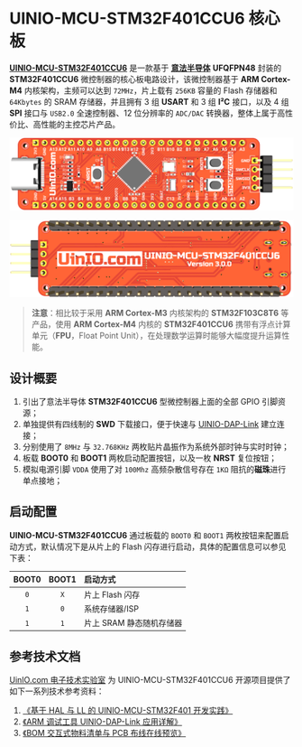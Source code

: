 # UINIO-MCU-STM32F401CCU6 核心板

[**UINIO-MCU-STM32F401CCU6**](https://gitee.com/uinika/UINIO-MCU-STM32F401CCU6) 是一款基于 [**意法半导体**](https://www.st.com/zh/microcontrollers-microprocessors/stm32-32-bit-arm-cortex-mcus.html) **UFQFPN48** 封装的 **STM32F401CCU6** 微控制器的核心板电路设计，该微控制器基于 **ARM Cortex-M4** 内核架构，主频可以达到 `72MHz`，片上载有 `256KB` 容量的 Flash 存储器和 `64Kbytes` 的 SRAM 存储器，并且拥有 3 组 **USART** 和 3 组 **I²C** 接口，以及 4 组 **SPI** 接口与 `USB2.0` 全速控制器、12 位分辨率的 `ADC/DAC` 转换器，整体上属于高性价比、高性能的主控芯片产品。

![](./Images/PCB-3D-1.png)

![](./Images/PCB-3D-2.png)

> **注意**：相比较于采用 **ARM Cortex-M3** 内核架构的 **STM32F103C8T6** 等产品，使用 **ARM Cortex-M4** 内核的 **STM32F401CCU6** 携带有浮点计算单元（**FPU**，Float Point Unit），在处理数学运算时能够大幅度提升运算性能。

## 设计概要

1. 引出了意法半导体 **STM32F401CCU6** 型微控制器上面的全部 GPIO 引脚资源；
2. 单独提供有四线制的 **SWD** 下载接口，便于快速与 [UINIO-DAP-Link](http://uinio.com/Project/UINIO-DAP-Link) 建立连接；
3. 分别使用了 `8MHz` 与 `32.768KHz` 两枚贴片晶振作为系统外部时钟与实时时钟；
4. 板载 **BOOT0** 和 **BOOT1** 两枚启动配置按钮，以及一枚 **NRST** 复位按钮；
5. 模拟电源引脚 `VDDA` 使用了对 `100Mhz` 高频杂散信号存在 `1KΩ` 阻抗的**磁珠**进行单点接地；

## 启动配置

**UINIO-MCU-STM32F401CCU6** 通过板载的 `BOOT0` 和 `BOOT1` 两枚按钮来配置启动方式，默认情况下是从片上的 Flash 闪存进行启动，具体的配置信息可以参见下表：

| BOOT0 | BOOT1 | 启动方式                 |
| :---: | :---: | :----------------------- |
|  `0`  |  `X`  | 片上 Flash 闪存          |
|  `1`  |  `0`  | 系统存储器/ISP           |
|  `1`  |  `1`  | 片上 SRAM 静态随机存储器 |

## 参考技术文档

[UinIO.com 电子技术实验室](http://uinio.com/) 为 UINIO-MCU-STM32F401CCU6 开源项目提供了如下一系列技术参考资料：

1. [《基于 HAL 与 LL 的 UINIO-MCU-STM32F401 开发实践》](http://uinio.com/Embedded/STM32F401/)
2. [《ARM 调试工具 UINIO-DAP-Link 应用详解》](http://uinio.com/Project/UINIO-DAP-Link/)
3. [《BOM 交互式物料清单与 PCB 布线在线预览》](http://uinio.com/archives/BOM/UINIO-MCU-STM32F401CCU6.html)
